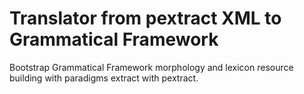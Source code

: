 # Translator from pextract XML to Grammatical Framework

Bootstrap Grammatical Framework morphology and lexicon resource building with paradigms extract with pextract.
